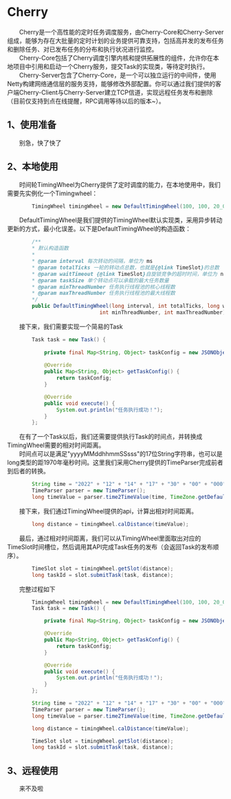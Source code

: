 # Cherry
&emsp;&emsp;Cherry是一个高性能的定时任务调度服务，由Cherry-Core和Cherry-Server组成，能够为存在大批量的定时计划的业务提供可靠支持，包括高并发的发布任务和删除任务、对已发布任务的分布和执行状况进行监控。<br/>
&emsp;&emsp;Cherry-Core包括了Cherry调度引擎内核和提供拓展性的组件，允许你在本地项目中引用和启动一个Cherry服务，提交Task的实现类，等待定时执行。<br/>
&emsp;&emsp;Cherry-Server包含了Cherry-Core，是一个可以独立运行的中间件，使用Netty构建网络通信层的服务支持，能够修改外部配置。你可以通过我们提供的客户端Cherry-Client与Cherry-Server建立TCP信道，实现远程任务发布和删除（目前仅支持到点在线提醒，RPC调用等待以后的版本~）。

## 1、使用准备
&emsp;&emsp;别急，快了快了

## 2、本地使用
&emsp;&emsp;时间轮TimingWheel为Cherry提供了定时调度的能力，在本地使用中，我们需要先实例化一个Timingwheel：
```java
        TimingWheel timingWheel = new DefaultTimingWheel(100, 100, 20_000, 10_000, 4, 8);
```
&emsp;&emsp;DefaultTimingWheel是我们提供的TimingWheel默认实现类，采用异步转动更新的方式，最小化误差。以下是DefaultTimingWheel的构造函数：
```java
        /**
        * 默认构造函数
        *
        * @param interval 每次转动的间隔，单位为 ms
        * @param totalTicks 一轮的转动点总数，也就是{@link TimeSlot}的总数
        * @param waitTimeout {@link TimeSlot}自旋锁竞争的超时时间，单位为 ns
        * @param taskSize 单个转动点可以承载的最大任务数量
        * @param minThreadNumber 任务执行线程池的核心线程数
        * @param maxThreadNumber 任务执行线程池的最大线程数
        */
        public DefaultTimingWheel(long interval, int totalTicks, long waitTimeout, int taskListSize,
                              int minThreadNumber, int maxThreadNumber)
```
&emsp;&emsp;接下来，我们需要实现一个简易的Task
```java
        Task task = new Task() {
        
            private final Map<String, Object> taskConfig = new JSONObject();
            
            @Override
            public Map<String, Object> getTaskConfig() {
                return taskConfig;
            }

            @Override
            public void execute() {
                System.out.println("任务执行成功！");
            }
        };
```
&emsp;&emsp;在有了一个Task以后，我们还需要提供执行Task的时间点，并转换成TimingWheel需要的相对时间距离。<br/>
&emsp;&emsp;时间点可以是满足"yyyyMMddhhmmSSsss"的17位String字符串，也可以是long类型的距1970年毫秒时间。这里我们采用Cherry提供的TimeParser完成前者到后者的转换。
```java
        String time = "2022" + "12" + "14" + "17" + "30" + "00" + "000";
        TimeParser parser = new TimeParser();
        long timeValue = parser.time2TimeValue(time, TimeZone.getDefault());
```
&emsp;&emsp;接下来，我们通过TimingWheel提供的api，计算出相对时间距离。
```java
        long distance = timingWheel.calDistance(timeValue);
```
&emsp;&emsp;最后，通过相对时间距离，我们可以从TimingWheel里面取出对应的TimeSlot时间槽位，然后调用其API完成Task任务的发布（会返回Task的发布顺序）。
```java
        TimeSlot slot = timingWheel.getSlot(distance);
        long taskId = slot.submitTask(task, distance);
```
&emsp;&emsp;完整过程如下
```java
        TimingWheel timingWheel = new DefaultTimingWheel(100, 100, 20_000, 10_000, 4, 8);
        Task task = new Task() {

            private final Map<String, Object> taskConfig = new JSONObject();

            @Override
            public Map<String, Object> getTaskConfig() {
                return taskConfig;
            }

            @Override
            public void execute() {
                System.out.println("任务执行成功！");
            }
        };

        String time = "2022" + "12" + "14" + "17" + "30" + "00" + "000";
        TimeParser parser = new TimeParser();
        long timeValue = parser.time2TimeValue(time, TimeZone.getDefault());

        long distance = timingWheel.calDistance(timeValue);

        TimeSlot slot = timingWheel.getSlot(distance);
        long taskId = slot.submitTask(task, distance);
```

## 3、远程使用
&emsp;&emsp;来不及啦
